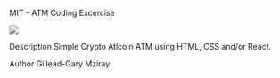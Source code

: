 MIT - ATM Coding Excercise

![](MITCryptoATM/CryptoATM.png)

Description
Simple Crypto Atlcoin ATM using HTML, CSS and/or React.

Author
Gillead-Gary Mziray
